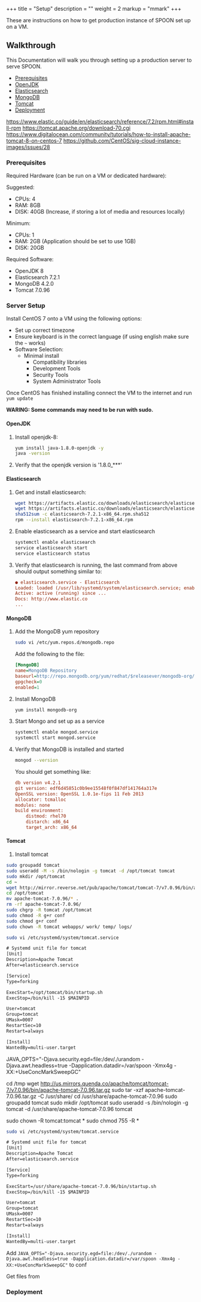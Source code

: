 +++
title = "Setup"
description = ""
weight = 2
markup = "mmark"
+++


These are instructions on how to get production instance of SPOON set up on a VM.
<!--more-->

## Walkthrough

This Documentation will walk you through setting up a production server to serve SPOON.

- [Prerequisites](/systemadmin/setup/#prerequisites)
- [OpenJDK](/systemadmin/setup/#openjdk)
- [Elasticsearch](/systemadmin/setup/#elasticsearch)
- [MongoDB](/systemadmin/setup/#mongodb)
- [Tomcat](/systemadmin/setup/#tomcat)
- [Deployment](/systemadmin/setup/#deployment)


https://www.elastic.co/guide/en/elasticsearch/reference/7.2/rpm.html#install-rpm
https://tomcat.apache.org/download-70.cgi
https://www.digitalocean.com/community/tutorials/how-to-install-apache-tomcat-8-on-centos-7
https://github.com/CentOS/sig-cloud-instance-images/issues/28

### Prerequisites

Required Hardware (can be run on a VM or dedicated hardware):

Suggested:

- CPUs: 4
- RAM: 8GB
- DISK: 40GB (Increase, if storing a lot of media and resources locally)

Minimum:

- CPUs: 1
- RAM: 2GB (Application should be set to use 1GB)
- DISK: 20GB

Required Software:

- OpenJDK 8
- Elasticsearch 7.2.1
- MongoDB 4.2.0
- Tomcat 7.0.96

### Server Setup

Install CentOS 7 onto a VM using the following options:

- Set up correct timezone
- Ensure keyboard is in the correct language (if using english make sure the `~` works)
- Software Selection:
    - Minimal install
        - Compatibility libraries
        - Development Tools
        - Security Tools
        - System Administrator Tools

Once CentOS has finished installing connect the VM to the internet and run `yum update`

__WARING: Some commands may need to be run with sudo.__

#### OpenJDK

1. Install openjdk-8:

    ```sh
    yum install java-1.8.0-openjdk -y
    java -version
    ```

1. Verify that the openjdk version is '1.8.0_***'

#### Elasticsearch

1. Get and install elasticsearch:

    ```sh
    wget https://artifacts.elastic.co/downloads/elasticsearch/elasticsearch-7.2.1-x86_64.rpm
    wget https://artifacts.elastic.co/downloads/elasticsearch/elasticsearch-7.2.1-x86_64.rpm.sha512
    sha512sum -c elasticsearch-7.2.1-x86_64.rpm.sha512
    rpm --install elasticsearch-7.2.1-x86_64.rpm
    ```

1. Enable elasticsearch as a service and start elasticsearch

    ```sh
    systemctl enable elasticsearch
    service elasticsearch start
    service elasticsearch status
    ```

1. Verify that elasticsearch is running, the last command from above should output something similar to:

    ```ini
    ● elasticsearch.service - Elasticsearch
    Loaded: loaded (/usr/lib/systemd/system/elasticsearch.service; enabled; vendor preset: disabled)
    Active: active (running) since ...
    Docs: http://www.elastic.co
    ...
    ```

#### MongoDB

1. Add the MongoDB yum repository

    ```sh
    sudo vi /etc/yum.repos.d/mongodb.repo
    ```

    Add the following to the file:

    ```ini
    [MongoDB]
    name=MongoDB Repository
    baseurl=http://repo.mongodb.org/yum/redhat/$releasever/mongodb-org/4.2/x86_64/
    gpgcheck=0
    enabled=1
    ```

1. Install MongoDB

    ```sh
    yum install mongodb-org
    ```

1. Start Mongo and set up as a service

    ```sh
    systemctl enable mongod.service
    systemctl start mongod.service
    ```

1. Verify that MongoDB is installed and started

    ```sh
    mongod --version
    ```

    You should get something like:

    ```ini
    db version v4.2.1
    git version: edf6d45851c0b9ee15548f0f847df141764a317e
    OpenSSL version: OpenSSL 1.0.1e-fips 11 Feb 2013
    allocator: tcmalloc
    modules: none
    build environment:
        distmod: rhel70
        distarch: x86_64
        target_arch: x86_64
    ```

#### Tomcat

1. Install tomcat
```sh
sudo groupadd tomcat
sudo useradd -M -s /bin/nologin -g tomcat -d /opt/tomcat tomcat
sudo mkdir /opt/tomcat
cd ~
wget http://mirror.reverse.net/pub/apache/tomcat/tomcat-7/v7.0.96/bin/apache-tomcat-7.0.96.tar.gz
cd /opt/tomcat
mv apache-tomcat-7.0.96/* .
rm -rf apache-tomcat-7.0.96/
sudo chgrp -R tomcat /opt/tomcat
sudo chmod -R g+r conf
sudo chmod g+r conf
sudo chown -R tomcat webapps/ work/ temp/ logs/
```

```sh
sudo vi /etc/systemd/system/tomcat.service
```

```txt
# Systemd unit file for tomcat
[Unit]
Description=Apache Tomcat
After=elasticsearch.service

[Service]
Type=forking

ExecStart=/opt/tomcat/bin/startup.sh
ExecStop=/bin/kill -15 $MAINPID

User=tomcat
Group=tomcat
UMask=0007
RestartSec=10
Restart=always

[Install]
WantedBy=multi-user.target
```

JAVA_OPTS="-Djava.security.egd=file:/dev/./urandom -Djava.awt.headless=true -Dapplication.datadir=/var/spoon -Xmx4g -XX:+UseConcMarkSweepGC"




cd /tmp
wget http://us.mirrors.quenda.co/apache/tomcat/tomcat-7/v7.0.96/bin/apache-tomcat-7.0.96.tar.gz
sudo tar -xzf apache-tomcat-7.0.96.tar.gz -C /usr/share/
cd /usr/share/apache-tomcat-7.0.96
sudo groupadd tomcat
sudo mkdir /opt/tomcat
sudo useradd -s /bin/nologin -g tomcat -d /usr/share/apache-tomcat-7.0.96 tomcat

sudo chown -R tomcat:tomcat *
sudo chmod 755 -R *

```sh
sudo vi /etc/systemd/system/tomcat.service
```

```txt
# Systemd unit file for tomcat
[Unit]
Description=Apache Tomcat
After=elasticsearch.service

[Service]
Type=forking

ExecStart=/usr/share/apache-tomcat-7.0.96/bin/startup.sh
ExecStop=/bin/kill -15 $MAINPID

User=tomcat
Group=tomcat
UMask=0007
RestartSec=10
Restart=always

[Install]
WantedBy=multi-user.target
```

Add `JAVA_OPTS="-Djava.security.egd=file:/dev/./urandom -Djava.awt.headless=true -Dapplication.datadir=/var/spoon -Xmx4g -XX:+UseConcMarkSweepGC"` to conf

Get files from 

### Deployment
